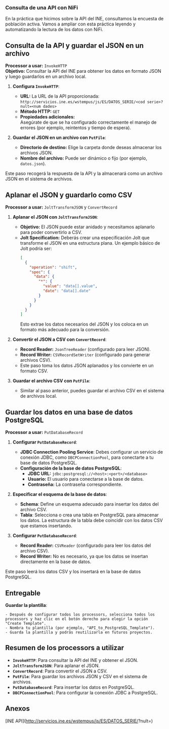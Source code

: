 ### Consulta de una API con NiFi
En la práctica que hicimos sobre la API del INE, consultamos la encuesta de población activa. Vamos a ampliar con esta práctica leyendo y automatizando la lectura de los datos con NiFi.

## Consulta de la API y guardar el JSON en un archivo
**Processor a usar:** `InvokeHTTP`  
**Objetivo:** Consultar la API del INE para obtener los datos en formato JSON y luego guardarlos en un archivo local.

1. **Configura `InvokeHTTP`**:
   - **URL:** La URL de la API proporcionada:  
     `http://servicios.ine.es/wstempus/js/ES/DATOS_SERIE/<cod serie>?nult=<num dades>`
   - **Método HTTP:** `GET`
   - **Propiedades adicionales:**  
     Asegúrate de que se ha configurado correctamente el manejo de errores (por ejemplo, reintentos y tiempo de espera).

2. **Guardar el JSON en un archivo con `PutFile`**:
   - **Directorio de destino:** Elige la carpeta donde deseas almacenar los archivos JSON.
   - **Nombre del archivo:** Puede ser dinámico o fijo (por ejemplo, `datos.json`).

Este paso recogerá la respuesta de la API y la almacenará como un archivo JSON en el sistema de archivos.

## Aplanar el JSON y guardarlo como CSV
**Processor a usar:** `JoltTransformJSON` y `ConvertRecord`

1. **Aplanar el JSON con `JoltTransformJSON`**:
   - **Objetivo:** El JSON puede estar anidado y necesitamos aplanarlo para poder convertirlo a CSV.
   - **Jolt Specification:** Deberás crear una especificación Jolt que transforme el JSON en una estructura plana. Un ejemplo básico de Jolt podría ser:
     ```json
     [
       {
         "operation": "shift",
         "spec": {
           "data": {
             "*": {
               "value": "data[].value",
               "date": "data[].date"
             }
           }
         }
       }
     ]
     ```
     Esto extrae los datos necesarios del JSON y los coloca en un formato más adecuado para la conversión.

2. **Convertir el JSON a CSV con `ConvertRecord`**:
    - **Record Reader:** `JsonTreeReader` (configurado para leer JSON).
    - **Record Writer:** `CSVRecordSetWriter` (configurado para generar archivos CSV).
    - Este paso toma los datos JSON aplanados y los convierte en un formato CSV.

3. **Guardar el archivo CSV con `PutFile`**:
    - Similar al paso anterior, puedes guardar el archivo CSV en el sistema de archivos local.

## Guardar los datos en una base de datos PostgreSQL
**Processor a usar:** `PutDatabaseRecord`

1. **Configurar `PutDatabaseRecord`**:
    - **JDBC Connection Pooling Service**: Debes configurar un servicio de conexión JDBC, como `DBCPConnectionPool`, para conectarte a tu base de datos PostgreSQL.
    - **Configuración de la base de datos PostgreSQL**:
        - **JDBC URL:** `jdbc:postgresql://<host>:<port>/<database>`
        - **Usuario:** El usuario para conectarse a la base de datos.
        - **Contraseña:** La contraseña correspondiente.
   
2. **Especificar el esquema de la base de datos**:
    - **Schema**: Define un esquema adecuado para insertar los datos del archivo CSV.
    - **Tabla**: Selecciona o crea una tabla en PostgreSQL para almacenar los datos. La estructura de la tabla debe coincidir con los datos CSV que estamos insertando.

3. **Configurar `PutDatabaseRecord`**:
    - **Record Reader:** `CSVReader` (configurado para leer los datos del archivo CSV).
    - **Record Writer:** No es necesario, ya que los datos se insertan directamente en la base de datos.
   
Este paso leerá los datos CSV y los insertará en la base de datos PostgreSQL.

## Entregable
**Guardar la plantilla**:

    - Después de configurar todos los processors, selecciona todos los processors y haz clic en el botón derecho para elegir la opción "Create Template".
    - Nombra tu plantilla (por ejemplo, "API_to_PostgreSQL_Template").
    - Guarda la plantilla y podrás reutilizarla en futuros proyectos.

## Resumen de los processors a utilizar
-   **`InvokeHTTP`**: Para consultar la API del INE y obtener el JSON.
-   **`JoltTransformJSON`**: Para aplanar el JSON.
-   **`ConvertRecord`**: Para convertir el JSON a CSV.
-   **`PutFile`**: Para guardar los archivos JSON y CSV en el sistema de archivos.
-   **`PutDatabaseRecord`**: Para insertar los datos en PostgreSQL.
-   **`DBCPConnectionPool`**: Para configurar la conexión JDBC a PostgreSQL.

## Anexos

[INE API](http://servicios.ine.es/wstempus/js/ES/DATOS_SERIE/<cod serie>?nult=<num dades>)